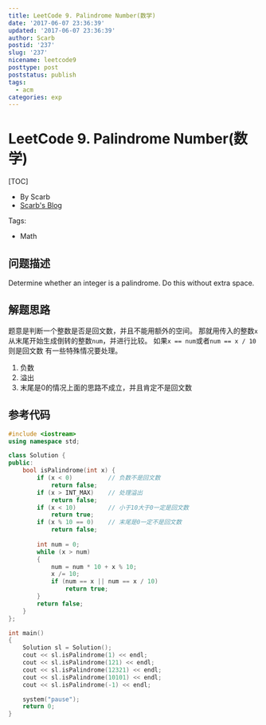 ```yaml
---
title: LeetCode 9. Palindrome Number(数学)
date: '2017-06-07 23:36:39'
updated: '2017-06-07 23:36:39'
author: Scarb
postid: '237'
slug: '237'
nicename: leetcode9
posttype: post
poststatus: publish
tags:
  - acm
categories: exp
---
```


# LeetCode 9. Palindrome Number(数学)
[TOC]

- By Scarb
- [Scarb's Blog](http://47.106.131.90/blog)


Tags:

- Math 


## 问题描述

Determine whether an integer is a palindrome. Do this without extra space.


## 解题思路
题意是判断一个整数是否是回文数，并且不能用额外的空间。
那就用传入的整数`x`从末尾开始生成倒转的整数`num`，并进行比较。
如果`x == num`或者`num == x / 10`则是回文数
有一些特殊情况要处理。
1. 负数
2. 溢出
3. 末尾是0的情况上面的思路不成立，并且肯定不是回文数

## 参考代码
```C++
#include <iostream>
using namespace std;

class Solution {
public:
	bool isPalindrome(int x) {
		if (x < 0)			// 负数不是回文数
			return false;
		if (x > INT_MAX)	// 处理溢出
			return false;
		if (x < 10)			// 小于10大于0一定是回文数
			return true;
		if (x % 10 == 0)	// 末尾是0一定不是回文数
			return false;
		
		int num = 0;
		while (x > num)
		{
			num = num * 10 + x % 10;
			x /= 10;
			if (num == x || num == x / 10)
				return true;
		}
		return false;
	}
};

int main()
{
	Solution sl = Solution();
	cout << sl.isPalindrome(1) << endl;
	cout << sl.isPalindrome(121) << endl;
	cout << sl.isPalindrome(12321) << endl;
	cout << sl.isPalindrome(10101) << endl;
	cout << sl.isPalindrome(-1) << endl;

	system("pause");
	return 0;
}
```